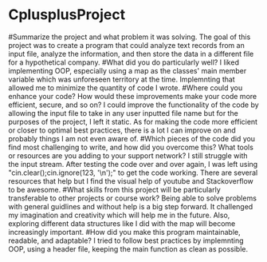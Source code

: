 # CplusplusProject
#Summarize the project and what problem it was solving.
The goal of this project was to create a program that could analyze text records from an input file, analyze the information, and then store the data in a different file for a hypothetical company.
#What did you do particularly well?
I liked implementing OOP, especially using a map as the classes' main member variable which was unforeseen territory at the time. Implemnting that allowed me to minimize the quantity of code I wrote.
#Where could you enhance your code? How would these improvements make your code more efficient, secure, and so on?
I could improve the functionality of the code by allowing the input file to take in any user inputted file name but for the purposes of the project, I left it static. As for making the code more efficient or closer to optimal best practices, there is a lot I can improve on and probably things I am not even aware of.
#Which pieces of the code did you find most challenging to write, and how did you overcome this? What tools or resources are you adding to your support network?
I still struggle with the input stream. After testing the code over and over again, I was left using "cin.clear();cin.ignore(123, '\n');" to get the code working. There are several resources that help but I find the visual help of youtube and Stackoverflow to be awesome.
#What skills from this project will be particularly transferable to other projects or course work?
Being able to solve problems with general guidlines and without help is a big step forward. It challenged my imagination and creativity which will help me in the future. Also, exploring different data structures like I did with the map will become increasingly important.
#How did you make this program maintainable, readable, and adaptable?
I tried to follow best practices by implemnting OOP, using a header file, keeping the main function as clean as possible. 
